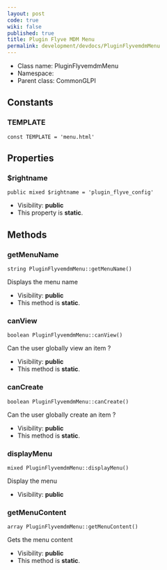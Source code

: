 ```yaml
---
layout: post
code: true
wiki: false
published: true
title: Plugin Flyve MDM Menu
permalink: development/devdocs/PluginFlyvemdmMenu
---
```


* Class name: PluginFlyvemdmMenu
* Namespace: 
* Parent class: CommonGLPI



Constants
----------


### TEMPLATE

    const TEMPLATE = 'menu.html'





Properties
----------


### $rightname

    public mixed $rightname = 'plugin_flyve_config'





* Visibility: **public**
* This property is **static**.


Methods
-------


### getMenuName

    string PluginFlyvemdmMenu::getMenuName()

Displays the menu name



* Visibility: **public**
* This method is **static**.




### canView

    boolean PluginFlyvemdmMenu::canView()

Can the user globally view an item ?



* Visibility: **public**
* This method is **static**.




### canCreate

    boolean PluginFlyvemdmMenu::canCreate()

Can the user globally create an item ?



* Visibility: **public**
* This method is **static**.




### displayMenu

    mixed PluginFlyvemdmMenu::displayMenu()

Display the menu



* Visibility: **public**




### getMenuContent

    array PluginFlyvemdmMenu::getMenuContent()

Gets the menu content



* Visibility: **public**
* This method is **static**.



